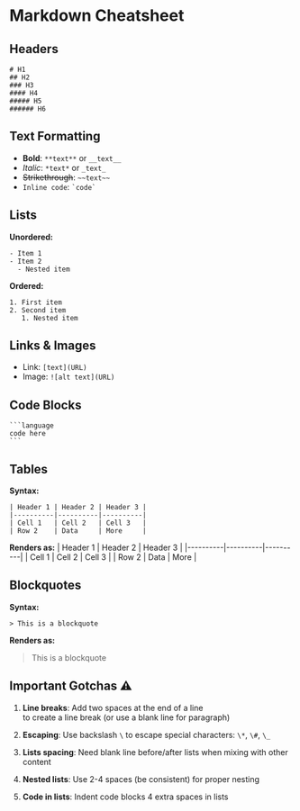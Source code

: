 # Markdown Cheatsheet

## Headers

```
# H1
## H2
### H3
#### H4
##### H5
###### H6
```

## Text Formatting

- **Bold**: `**text**` or `__text__`
- _Italic_: `*text*` or `_text_`
- ~~Strikethrough~~: `~~text~~`
- `Inline code`: `` `code` ``

## Lists

**Unordered:**

```
- Item 1
- Item 2
  - Nested item
```

**Ordered:**

```
1. First item
2. Second item
   1. Nested item
```

## Links & Images

- Link: `[text](URL)`
- Image: `![alt text](URL)`

## Code Blocks

````
```language
code here
```
````

## Tables

**Syntax:**

```
| Header 1 | Header 2 | Header 3 |
|----------|----------|----------|
| Cell 1   | Cell 2   | Cell 3   |
| Row 2    | Data     | More     |
```

**Renders as:**
| Header 1 | Header 2 | Header 3 |
|----------|----------|----------|
| Cell 1 | Cell 2 | Cell 3 |
| Row 2 | Data | More |

## Blockquotes

**Syntax:**

```
> This is a blockquote
```

**Renders as:**

> This is a blockquote

## Important Gotchas ⚠️

1. **Line breaks**: Add two spaces at the end of a line  
   to create a line break (or use a blank line for paragraph)

1. **Escaping**: Use backslash `\` to escape special characters: `\*`, `\#`, `\_`

1. **Lists spacing**: Need blank line before/after lists when mixing with other content

1. **Nested lists**: Use 2-4 spaces (be consistent) for proper nesting

1. **Code in lists**: Indent code blocks 4 extra spaces in lists

